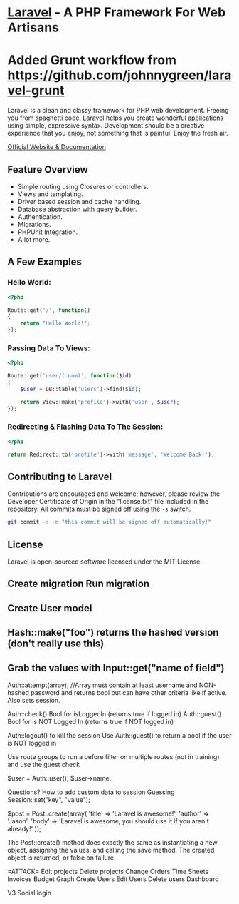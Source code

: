 # [Laravel](http://laravel.com) - A PHP Framework For Web Artisans
# Added Grunt workflow from https://github.com/johnnygreen/laravel-grunt

Laravel is a clean and classy framework for PHP web development. Freeing you
from spaghetti code, Laravel helps you create wonderful applications using
simple, expressive syntax. Development should be a creative experience that you
enjoy, not something that is painful. Enjoy the fresh air.

[Official Website & Documentation](http://laravel.com)

## Feature Overview

- Simple routing using Closures or controllers.
- Views and templating.
- Driver based session and cache handling.
- Database abstraction with query builder.
- Authentication.
- Migrations.
- PHPUnit Integration.
- A lot more.

## A Few Examples

### Hello World:

```php
<?php

Route::get('/', function()
{
	return "Hello World!";
});
```

### Passing Data To Views:

```php
<?php

Route::get('user/(:num)', function($id)
{
	$user = DB::table('users')->find($id);

	return View::make('profile')->with('user', $user);
});
```

### Redirecting & Flashing Data To The Session:

```php
<?php

return Redirect::to('profile')->with('message', 'Welcome Back!');
```

## Contributing to Laravel

Contributions are encouraged and welcome; however, please review the Developer
Certificate of Origin in the "license.txt" file included in the repository. All
commits must be signed off using the `-s` switch.

```bash
git commit -s -m "this commit will be signed off automatically!"
```

## License

Laravel is open-sourced software licensed under the MIT License.


Create migration
Run migration
---------------------
Create User model
---------------------
Hash::make("foo") returns the hashed version (don't really use this)
---------------------
Grab the values with Input::get("name of field")
---------------------
Auth::attempt(array); //Array must contain at least username and NON-hashed password and returns bool but can have other criteria like if active.  Also sets session.

Auth::check() Bool for isLoggedIn (returns true if logged in)
Auth::guest() Bool for is NOT Logged In (returns true if NOT logged in)


Auth::logout() to kill the session
Use Auth::guest() to return a bool if the user is NOT logged in

Use route groups to run a before filter on multiple routes (not in training) and use the guest check

$user = Auth::user();
$user->name;


Questions?
How to add custom data to session
Guessing Session::set("key", "value");



$post = Post::create(array(
    'title'  => 'Laravel is awesome!',
    'author' => 'Jason',
    'body'   => 'Laravel is awesome, you should use it if you aren\'t already!'
));

The Post::create() method does exactly the same as instantiating a new object, assigning the values, and calling the save method. The created object is returned, or false on failure.

=ATTACK=
Edit projects
Delete projects
Change Orders
Time Sheets
Invoices
Budget Graph
Create Users
Edit Users
Delete users
Dashboard

V3
Social login
